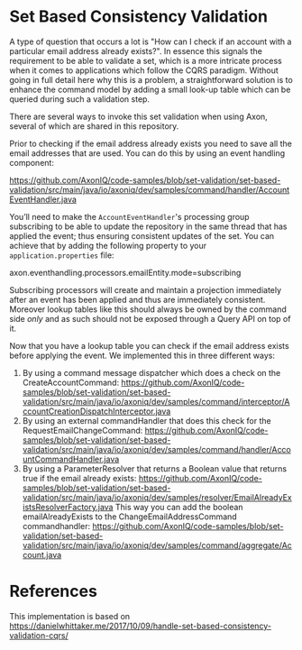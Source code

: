 # Set Based Consistency Validation
A type of question that occurs a lot is "How can I check if an account with a particular email address already exists?". 
In essence this signals the requirement to be able to validate a set, which is a more intricate process when it comes to applications which follow the CQRS paradigm. Without going in full detail here why this is a problem, a straightforward solution is to enhance the command model by adding a small look-up table which can be queried during such a validation step.

There are several ways to invoke this set validation when using Axon, several of which are shared in this repository.

Prior to checking if the email address already exists you need to save all the email addresses that are used. You can do this by using an event handling component:

https://github.com/AxonIQ/code-samples/blob/set-validation/set-based-validation/src/main/java/io/axoniq/dev/samples/command/handler/AccountEventHandler.java

You’ll need to make the `AccountEventHandler`'s processing group subscribing to be able to update the repository in the same thread that has applied the event; thus ensuring consistent updates of the set. You can achieve that by adding the following property to your `application.properties` file:

axon.eventhandling.processors.emailEntity.mode=subscribing

Subscribing processors will create and maintain a projection immediately after an event has been applied and thus are immediately consistent. Moreover lookup tables like this should always be owned by the command side _only_ and as such should not be exposed through a Query API on top of it.


Now that you have a lookup table you can check if the email address exists before applying the event. We implemented this in three different ways:

1. By using a command message dispatcher which does a check on the CreateAccountCommand: https://github.com/AxonIQ/code-samples/blob/set-validation/set-based-validation/src/main/java/io/axoniq/dev/samples/command/interceptor/AccountCreationDispatchInterceptor.java
2. By using an external commandHandler that does this check for the RequestEmailChangeCommand: 
https://github.com/AxonIQ/code-samples/blob/set-validation/set-based-validation/src/main/java/io/axoniq/dev/samples/command/handler/AccountCommandHandler.java
3. By using a ParameterResolver that returns a Boolean value that returns true if the email already exists:
https://github.com/AxonIQ/code-samples/blob/set-validation/set-based-validation/src/main/java/io/axoniq/dev/samples/resolver/EmailAlreadyExistsResolverFactory.java
This way you can add the boolean emailAlreadyExists to the ChangeEmailAddressCommand commandhandler:
https://github.com/AxonIQ/code-samples/blob/set-validation/set-based-validation/src/main/java/io/axoniq/dev/samples/command/aggregate/Account.java
# References
This implementation is based on https://danielwhittaker.me/2017/10/09/handle-set-based-consistency-validation-cqrs/ 
